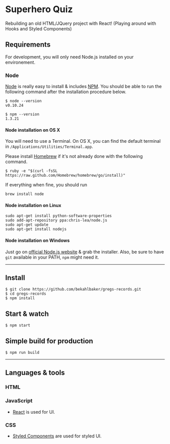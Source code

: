 # Superhero Quiz

Rebuilding an old HTML/JQuery project with React!
(Playing around with Hooks and Styled Components)

## Requirements

For development, you will only need Node.js installed on your environement.

### Node

[Node](http://nodejs.org/) is really easy to install & includes [NPM](https://npmjs.org/).
You should be able to run the following command after the installation procedure
below.

    $ node --version
    v0.10.24

    $ npm --version
    1.3.21

#### Node installation on OS X

You will need to use a Terminal. On OS X, you can find the default terminal in
`/Applications/Utilities/Terminal.app`.

Please install [Homebrew](http://brew.sh/) if it's not already done with the following command.

    $ ruby -e "$(curl -fsSL https://raw.github.com/Homebrew/homebrew/go/install)"

If everything when fine, you should run

    brew install node

#### Node installation on Linux

    sudo apt-get install python-software-properties
    sudo add-apt-repository ppa:chris-lea/node.js
    sudo apt-get update
    sudo apt-get install nodejs

#### Node installation on Windows

Just go on [official Node.js website](http://nodejs.org/) & grab the installer.
Also, be sure to have `git` available in your PATH, `npm` might need it.

---

## Install

    $ git clone https://github.com/bekahlbaker/gregs-records.git
    $ cd gregs-records
    $ npm install

## Start & watch

    $ npm start

## Simple build for production

    $ npm run build

---

## Languages & tools

### HTML

### JavaScript

- [React](http://facebook.github.io/react) is used for UI.

### CSS

- [Styled Components](https://www.styled-components.com/) are used for styled UI.
